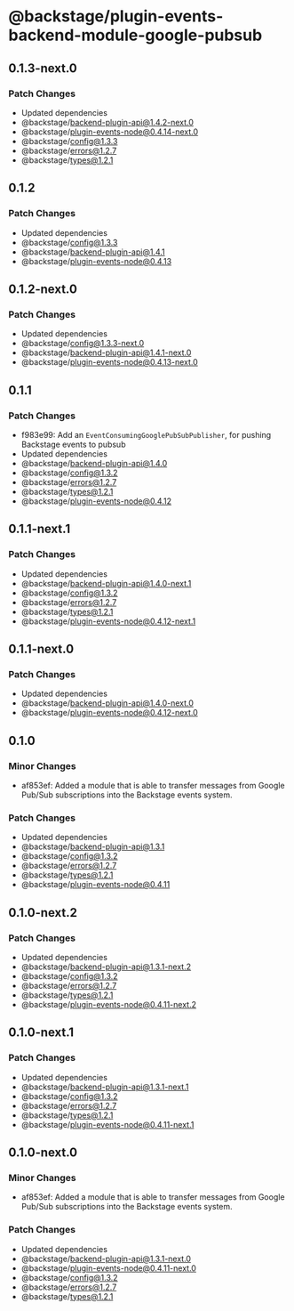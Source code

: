 # @backstage/plugin-events-backend-module-google-pubsub

## 0.1.3-next.0

### Patch Changes

- Updated dependencies
 - @backstage/backend-plugin-api@1.4.2-next.0
 - @backstage/plugin-events-node@0.4.14-next.0
 - @backstage/config@1.3.3
 - @backstage/errors@1.2.7
 - @backstage/types@1.2.1

## 0.1.2

### Patch Changes

- Updated dependencies
 - @backstage/config@1.3.3
 - @backstage/backend-plugin-api@1.4.1
 - @backstage/plugin-events-node@0.4.13

## 0.1.2-next.0

### Patch Changes

- Updated dependencies
 - @backstage/config@1.3.3-next.0
 - @backstage/backend-plugin-api@1.4.1-next.0
 - @backstage/plugin-events-node@0.4.13-next.0

## 0.1.1

### Patch Changes

- f983e99: Add an `EventConsumingGooglePubSubPublisher`, for pushing Backstage events to pubsub
- Updated dependencies
 - @backstage/backend-plugin-api@1.4.0
 - @backstage/config@1.3.2
 - @backstage/errors@1.2.7
 - @backstage/types@1.2.1
 - @backstage/plugin-events-node@0.4.12

## 0.1.1-next.1

### Patch Changes

- Updated dependencies
 - @backstage/backend-plugin-api@1.4.0-next.1
 - @backstage/config@1.3.2
 - @backstage/errors@1.2.7
 - @backstage/types@1.2.1
 - @backstage/plugin-events-node@0.4.12-next.1

## 0.1.1-next.0

### Patch Changes

- Updated dependencies
 - @backstage/backend-plugin-api@1.4.0-next.0
 - @backstage/plugin-events-node@0.4.12-next.0

## 0.1.0

### Minor Changes

- af853ef: Added a module that is able to transfer messages from Google Pub/Sub subscriptions into the Backstage events system.

### Patch Changes

- Updated dependencies
 - @backstage/backend-plugin-api@1.3.1
 - @backstage/config@1.3.2
 - @backstage/errors@1.2.7
 - @backstage/types@1.2.1
 - @backstage/plugin-events-node@0.4.11

## 0.1.0-next.2

### Patch Changes

- Updated dependencies
 - @backstage/backend-plugin-api@1.3.1-next.2
 - @backstage/config@1.3.2
 - @backstage/errors@1.2.7
 - @backstage/types@1.2.1
 - @backstage/plugin-events-node@0.4.11-next.2

## 0.1.0-next.1

### Patch Changes

- Updated dependencies
 - @backstage/backend-plugin-api@1.3.1-next.1
 - @backstage/config@1.3.2
 - @backstage/errors@1.2.7
 - @backstage/types@1.2.1
 - @backstage/plugin-events-node@0.4.11-next.1

## 0.1.0-next.0

### Minor Changes

- af853ef: Added a module that is able to transfer messages from Google Pub/Sub subscriptions into the Backstage events system.

### Patch Changes

- Updated dependencies
 - @backstage/backend-plugin-api@1.3.1-next.0
 - @backstage/plugin-events-node@0.4.11-next.0
 - @backstage/config@1.3.2
 - @backstage/errors@1.2.7
 - @backstage/types@1.2.1
